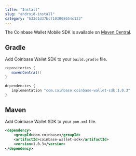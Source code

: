 ```yaml
---
title: "Install"
slug: "android-install"
category: "633d1d37bc7103008654c123"
---
```


The Coinbase Wallet Mobile SDK is available on [Maven Central](https://search.maven.org/artifact/com.coinbase/coinbase-wallet-sdk/0.1.0/aar).

## Gradle

Add Coinbase Wallet SDK to your `build.gradle` file.

```groovy
repositories {
   mavenCentral()
}

dependencies {
   implementation "com.coinbase:coinbase-wallet-sdk:1.0.3"
}
```

## Maven

Add Coinbase Wallet SDK to your `pom.xml` file.

```xml
<dependency>
	<groupId>com.coinbase</groupId>
	<artifactId>coinbase-wallet-sdk</artifactId>
	<version>1.0.3</version>
</dependency>
```